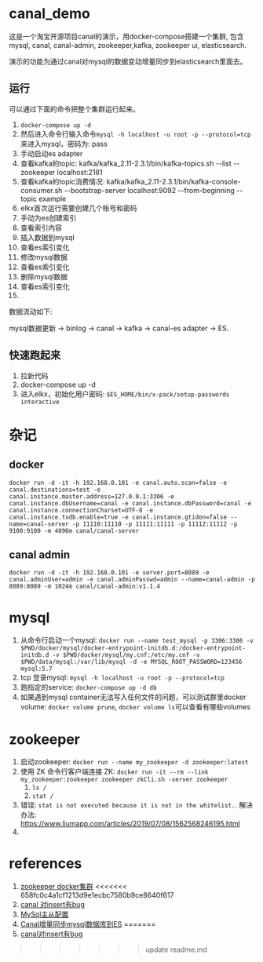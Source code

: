 # canal_demo
这是一个淘宝开源项目canal的演示，用docker-compose搭建一个集群, 包含mysql, canal, canal-admin, zookeeper,kafka, zookeeper ui, elasticsearch.

演示的功能为通过canal对mysql的数据变动增量同步到elasticsearch里面去。

## 运行
可以通过下面的命令把整个集群运行起来。
1. `docker-compose up -d`
1. 然后进入命令行输入命令`mysql -h localhost -u root -p --protocol=tcp` 来进入mysql，密码为: pass
1. 手动启动es adapter
1. 查看kafka的topic: kafka/kafka_2.11-2.3.1/bin/kafka-topics.sh --list --zookeeper localhost:2181
2. 查看kafka的topic消费情况: kafka/kafka_2.11-2.3.1/bin/kafka-console-consumer.sh --bootstrap-server localhost:9092 --from-beginning --topic example
3. elkx首次运行需要创建几个账号和密码
4. 手动为es创建索引
5. 查看索引内容
6. 插入数据到mysql
7. 查看es索引变化
8. 修改mysql数据
9. 查看es索引变化
10. 删除mysql数据
11. 查看es索引变化
12. 


数据流动如下: 

mysql数据更新 -> binlog -> canal -> kafka -> canal-es adapter -> ES.

## 快速跑起来

1. 拉新代码
2. docker-compose up -d
3. 进入elkx，初始化用户密码: `$ES_HOME/bin/x-pack/setup-passwords interactive`

# 杂记
## docker


~~~shell
docker run -d -it -h 192.168.0.101 -e canal.auto.scan=false -e canal.destinations=test -e canal.instance.master.address=127.0.0.1:3306 -e canal.instance.dbUsername=canal -e canal.instance.dbPassword=canal -e canal.instance.connectionCharset=UTF-8 -e canal.instance.tsdb.enable=true -e canal.instance.gtidon=false --name=canal-server -p 11110:11110 -p 11111:11111 -p 11112:11112 -p 9100:9100 -m 4096m canal/canal-server
~~~

## canal admin

`docker run -d -it -h 192.168.0.101 -e server.port=8089 -e canal.adminUser=admin -e canal.adminPasswd=admin --name=canal-admin -p 8089:8089 -m 1024m canal/canal-admin:v1.1.4`
# mysql

1. 从命令行启动一个mysql: `docker run --name test_mysql -p 3306:3306 -v $PWD/docker/mysql/docker-entrypoint-initdb.d:/docker-entrypoint-initdb.d -v $PWD/docker/mysql/my.cnf:/etc/my.cnf -v $PWD/data/mysql:/var/lib/mysql -d -e MYSQL_ROOT_PASSWORD=123456  mysql:5.7`
2. tcp 登录mysql: `mysql -h localhost -u root -p --protocol=tcp`
3. 跑指定的service: `docker-compose up -d db`
4. 如果遇到mysql container无法写入任何文件的问题，可以测试群里docker volume: `docker volume prune`, `docker volume ls`可以查看有哪些volumes


# zookeeper

1. 启动zookeeper: `docker run --name my_zookeeper -d zookeeper:latest`
2. 使用 ZK 命令行客户端连接 ZK: `docker run -it --rm --link my_zookeeper:zookeeper zookeeper zkCli.sh -server zookeeper`
    1.  `ls /`
    2.  `stat /`
3.  错误: `stat is not executed because it is not in the whitelist.`.  解决办法: https://www.liumapp.com/articles/2019/07/08/1562568246195.html
4.  

# references

1. [zookeeper docker集群](https://juejin.im/post/5d1c5e5a518825597909bd73)
<<<<<<< 658fc0c4a1cf1213d9e1ecbc7580b9ce8640f617
2. [canal 对insert有bug](https://www.jianshu.com/p/93d9018e2fa1)
3. [MySql主从配置](https://www.jianshu.com/p/b0cf461451fb)
4. [Canal增量同步mysql数据库到ES](https://juejin.im/post/5d0dfec56fb9a07ed064bb6f)
=======
2. [canal对insert有bug](https://www.jianshu.com/p/93d9018e2fa1)
>>>>>>> update readme.md
